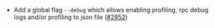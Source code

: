 - Add a global flag `--debug` which allows enabling
  profiling, rpc debug logs and/or profiling to json file
  ([#2852](https://github.com/informalsystems/hermes/issues/2852))